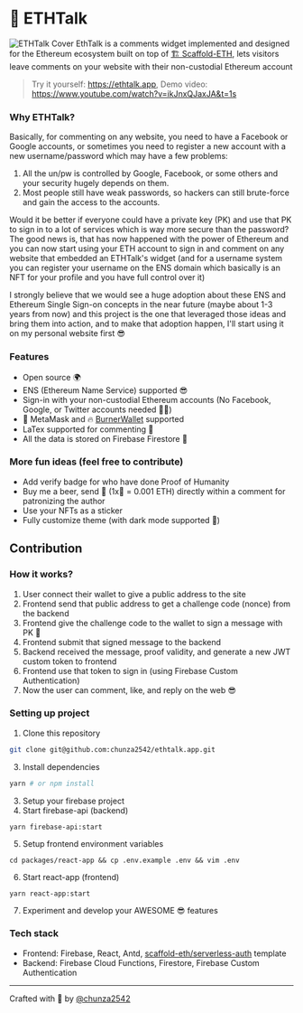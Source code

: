 # 💬 ETHTalk
![ETHTalk Cover](https://bafybeicy5tjxjqsfc5tddiszrjsv6fijnsg377kyoqtlttmcfogxd2n4eq.ipfs.infura-ipfs.io/)
EthTalk is a comments widget implemented and designed for the Ethereum ecosystem built on top of [🏗 Scaffold-ETH](https://github.com/austintgriffith/scaffold-eth), lets visitors leave comments on your website with their non-custodial Ethereum account

> Try it yourself: https://ethtalk.app, Demo video: https://www.youtube.com/watch?v=ikJnxQJaxJA&t=1s

### Why ETHTalk?
Basically, for commenting on any website, you need to have a Facebook or Google accounts, or sometimes you need to register a new account with a new username/password which may have a few problems:

1. All the un/pw is controlled by Google, Facebook, or some others and your security hugely depends on them.
2. Most people still have weak passwords, so hackers can still brute-force and gain the access to the accounts.

Would it be better if everyone could have a private key (PK) and use that PK to sign in to a lot of services which is way more secure than the password? The good news is, that has now happened with the power of Ethereum and you can now start using your ETH account to sign in and comment on any website that embedded an ETHTalk's widget (and for a username system you can register your username on the ENS domain which basically is an NFT for your profile and you have full control over it)

I strongly believe that we would see a huge adoption about these ENS and Ethereum Single Sign-on concepts in the near future (maybe about 1-3 years from now) and this project is the one that leveraged those ideas and bring them into action, and to make that adoption happen, I'll start using it on my personal website first 😎

### Features
- Open source 🌍
- ENS (Ethereum Name Service) supported 😎
- Sign-in with your non-custodial Ethereum accounts (No Facebook, Google, or Twitter accounts needed 🙅‍♀️)
- 🦊 MetaMask and 🔥 [BurnerWallet](https://www.xdaichain.com/for-users/wallets/burner-wallet) supported
- LaTex supported for commenting 🧮
- All the data is stored on Firebase Firestore 💽

### More fun ideas (feel free to contribute)
- Add verify badge for who have done Proof of Humanity
- Buy me a beer, send 🍺 (1x🍺 = 0.001 ETH) directly within a comment for patronizing the author
- Use your NFTs as a sticker
- Fully customize theme (with dark mode supported 🌝)


## Contribution
### How it works?
1. User connect their wallet to give a public address to the site
2. Frontend send that public address to get a challenge code (nonce) from the backend
3. Frontend give the challenge code to the wallet to sign a message with PK 🔑
4. Frontend submit that signed message to the backend
5. Backend received the message, proof validity, and generate a new JWT custom token to frontend
6. Frontend use that token to sign in (using Firebase Custom Authentication)
7. Now the user can comment, like, and reply on the web 😎

### Setting up project
1. Clone this repository
```sh
git clone git@github.com:chunza2542/ethtalk.app.git
```
3. Install dependencies
```sh
yarn # or npm install
```
3. Setup your firebase project
4. Start firebase-api (backend)
```
yarn firebase-api:start
```
5. Setup frontend environment variables
```
cd packages/react-app && cp .env.example .env && vim .env
```
6. Start react-app (frontend)
```
yarn react-app:start
```
7. Experiment and develop your AWESOME 😎 features

### Tech stack
- Frontend: Firebase, React, Antd, [scaffold-eth/serverless-auth](https://github.com/austintgriffith/scaffold-eth/tree/serverless-auth) template
- Backend: Firebase Cloud Functions, Firestore, Firebase Custom Authentication

---

Crafted with 🧡 by [@chunza2542](https://twitter.com/chunza2542)
